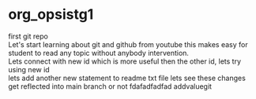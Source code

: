 # org_opsistg1
first git repo
<br>
Let's start learning about git and github from youtube this makes easy for student to read any topic without anybody intervention.
<br>
Lets connect with new id which is more useful then the other id, lets try using new id
<br>
lets add another new statement to readme txt file lets see these changes get reflected into main branch or not
fdafadfadfad
addvaluegit